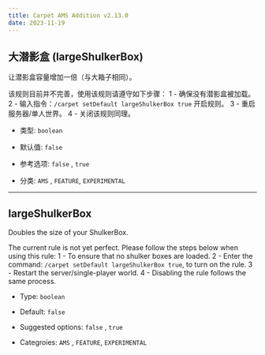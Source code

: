 ```yaml
---
title: Carpet AMS Addition v2.13.0
date: 2023-11-19
---
```


## 大潜影盒 (largeShulkerBox)
让潜影盒容量增加一倍（与大箱子相同）。

该规则目前并不完善，使用该规则请遵守如下步骤：
1 - 确保没有潜影盒被加载。
2 - 输入指令：`/carpet setDefault largeShulkerBox true` 开启规则。
3 - 重启服务器/单人世界。
4 - 关闭该规则同理。

- 类型: `boolean`

- 默认值: `false`

- 参考选项: `false` , `true`

- 分类: `AMS` , `FEATURE`, `EXPERIMENTAL`

---

## largeShulkerBox

Doubles the size of your ShulkerBox.

The current rule is not yet perfect. Please follow the steps below when using this rule:
1 - To ensure that no shulker boxes are loaded.
2 - Enter the command: `/carpet setDefault largeShulkerBox true`, to turn on the rule.
3 - Restart the server/single-player world.
4 - Disabling the rule follows the same process.

- Type: `boolean`

- Default: `false`

- Suggested options: `false` , `true`

- Categroies: `AMS` , `FEATURE`, `EXPERIMENTAL`